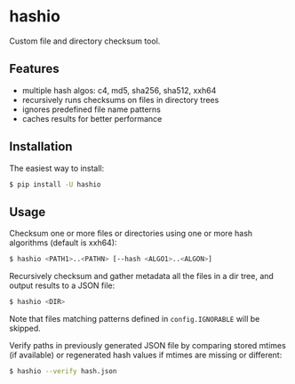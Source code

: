 hashio
======

Custom file and directory checksum tool.

## Features

- multiple hash algos: c4, md5, sha256, sha512, xxh64
- recursively runs checksums on files in directory trees
- ignores predefined file name patterns
- caches results for better performance

## Installation

The easiest way to install:

```bash
$ pip install -U hashio
```

## Usage

Checksum one or more files or directories using one or more hash
algorithms (default is xxh64):

```bash
$ hashio <PATH1>..<PATHN> [--hash <ALGO1>..<ALGON>]
```

Recursively checksum and gather metadata all the files in a dir tree, and output
results to a JSON file:

```bash
$ hashio <DIR>
```

Note that files matching patterns defined in `config.IGNORABLE` will be skipped.

Verify paths in previously generated JSON file by comparing stored mtimes (if
available) or regenerated hash values if mtimes are missing or different:

```bash
$ hashio --verify hash.json
```
